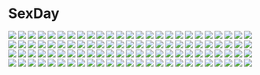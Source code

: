 # SexDay
![](https://konachan.com/image/456f1f06cd7262c37f56232a648a44f9/Konachan.com%20-%20274070%20animal%20bird%20black_hair%20breasts%20cleavage%20flute%20hc%20headdress%20instrument%20jpeg_artifacts%20long_hair%20original%20purple_eyes.jpg)
![](https://konachan.com/image/0ec4127ccdc2f5ebbd3cbeb7a8db777e/Konachan.com%20-%206197%20amakase_minatsu%20da_capo%20da_capo_ii%20guitar%20instrument%20microphone%20school_uniform%20shirakawa_nanaka%20thighhighs%20tsukishima_koko%20yukimura_anzu.jpg)
![](https://konachan.com/image/38e18cb41eae26ee601726fe0b2bf61a/Konachan.com%20-%2070713%20blood-c%20hanato_kobato%20ioryogi%20kobato%20kohaku_%28kobato%29%20male%20mokona%20watanuki_kimihiro%20xxxholic.jpg)
![](https://konachan.com/jpeg/fd05c67012f87a071dd423aeee9a843c/Konachan.com%20-%20300916%20ass%20bra%20breasts%20brown_eyes%20brown_hair%20cameltoe%20haruhisky%20panties%20school_uniform%20short_hair%20stockings%20suzumiya_haruhi%20underwear%20undressing.jpg)
![](https://konachan.com/image/be339705ee716b7294c0816ff6c76740/Konachan.com%20-%20284239%20animal_ears%20anus%20breasts%20brown_hair%20bunny_ears%20bunnygirl%20ctrlz77%20long_hair%20nipples%20nude%20ponytail%20pussy%20red_eyes%20stockings%20thighhighs%20uncensored.jpg)
![](https://konachan.com/image/8dd2ae62bfe494a55f85006099ac9879/Konachan.com%20-%20168967%20animal_ears%20bow%20catgirl%20eiyuu_densetsu%20fie_claussell%20food%20saru%20school_uniform%20sen_no_kiseki%20short_hair%20skirt%20tail%20white%20white_hair%20yellow_eyes.jpg)
![](https://konachan.com/jpeg/322bd76c706a2baf80c4de6e3d21da53/Konachan.com%20-%20238071%20animal_ears%20aqua_eyes%20black_hair%20breasts%20cameltoe%20dungeons_%26_princess%20food%20long_hair%20orochi_itto%20panties%20skirt_lift%20thighhighs%20underwear%20white.jpg)
![](https://konachan.com/image/6da1bb8af2dd92f368f1fb37d2ee477e/Konachan.com%20-%20109239%20animal%20bird%20dog%20entei%20fire%20flareon%20flint%20ho-oh%20lopunny%20magby%20magmar%20moltres%20numel%20ooba%20pokemon%20ponyta%20quilava%20slugma%20steelix%20torchic%20torkoal%20vulpix.jpg)
![](https://konachan.com/jpeg/2ed40c48a87b3cc889eb86e23ed47c43/Konachan.com%20-%20179091%20game_cg%20gray_hair%20hikari_gi_inaho%20kinoshita_mio%20kusunoki_chitose%20long_hair%20maid%20oozora_itsuki%20pink_eyes%20pink_hair%20yellow_eyes.jpg)
![](https://konachan.com/jpeg/3f8b45608f2d9fe24f046d588ee82e5a/Konachan.com%20-%20261710%20blush%20breasts%20cleavage%20demon%20elbow_gloves%20gloves%20hasekura_io%20horns%20long_hair%20princess_connect%21%20red_eyes%20red_hair%20tagme_%28artist%29%20tail%20thighhighs%20wings.jpg)
![](https://konachan.com/jpeg/cd7bae2367cb13ea4ac7b9679a68b0a9/Konachan.com%20-%2043136%20kousaka_chihaya%20miyoshi_yuiko%20natsuzora_kanata%20shichijou_sasara%20yuzusoft.jpg)
![](https://konachan.com/image/c0fb870ab35b9e8240a7a7fd9ced5325/Konachan.com%20-%2070061%20anthropomorphism%20black_hair%20gia%20gun%20headband%20mecha%20original%20pink%20red_eyes%20short_hair%20thighhighs%20weapon.jpg)
![](https://konachan.com/jpeg/760777abbddb79877e9524189f6d001f/Konachan.com%20-%20163582%202girls%20blonde_hair%20dress%20eyepatch%20green_hair%20hat%20ice_%26_choco%20kokonobi%20nanao_naru%20original%20pointed_ears%20school_swimsuit%20swimsuit%20underboob.jpg)
![](https://konachan.com/image/adfcbdfdc7af76e8d2b80424b824f65e/Konachan.com%20-%20184308%20blue_eyes%20braids%20dress%20ia%20itsuwa_%28lethal-kemomimi%29%20long_hair%20vocaloid%20water.jpg)
![](https://konachan.com/image/78473fdeb14449a5abb1695c2b37bf72/Konachan.com%20-%2039632%20black_hair%20cross%20gloves%20noelle_bor%20nun%20thighhighs%20thores_shibamoto%20trinity_blood.jpg)
![](https://konachan.com/image/b10809e94b3a5cda27949edbf55c65ec/Konachan.com%20-%2055032%20chaos%3Bhead%20nishijou_takumi%20sakihata_rimi.jpg)
![](https://konachan.com/image/3c308001370ba5c81536bd8432eabfb7/Konachan.com%20-%20105183%20aqua_eyes%20blonde_hair%20bow%20food%20fruit%20headband%20headphones%20kagamine_rin%20orange_%28fruit%29%20reflection%20short_hair%20temari_%28deae%29%20thighhighs%20vocaloid.jpg)
![](https://konachan.com/image/00ea79b63e96d35bd59ecab7e374e45f/Konachan.com%20-%20250254%20animal%20animal_ears%20cat%20catgirl%20food%20long_hair%20monochrome%20nude%20original%20yoneyama_mai.jpg)
![](https://konachan.com/jpeg/535f0f12ae4c782c7450f8d493cf487c/Konachan.com%20-%20291763%20anthropomorphism%20azur_lane%20breasts%20buta_tamako%20takao_%28azur_lane%29%20uniform.jpg)
![](https://konachan.com/jpeg/d19e4938407a51ce43c99cd999547a6e/Konachan.com%20-%20153593%20black_hair%20blue_eyes%20breasts%20eto%20ikaruga%20long_hair%20nipples%20senran_kagura%20tie%20transparent.jpg)
![](https://konachan.com/image/35c29c2aafb91add26125ff74f6eb604/Konachan.com%20-%20255028%20anthropomorphism%20azur_lane%20breasts%20duan_henglong%20garter_belt%20gloves%20long_hair%20orange_eyes%20stockings%20thighhighs%20twintails%20white_hair%20wink.jpg)
![](https://konachan.com/image/450d2381e161bc619014104fac47d9b2/Konachan.com%20-%2086844%20animal%20barefoot%20building%20chain%20flowers%20goth-loli%20lolita_fashion%20original%20polychromatic%20tattoo%20ukai_saki%20white_hair.jpg)
![](https://konachan.com/image/ca469b1f2dcd4bdfb0bced462869f26f/Konachan.com%20-%20172623%20barefoot%20hat%20kawashiro_mitori%20orange_eyes%20orange_hair%20ponytail%20red_eyes%20red_hair%20swimsuit%20touhou%20water%20wet%20yohane.jpg)
![](https://konachan.com/jpeg/9635752d6cf6c19f975b26e63737f368/Konachan.com%20-%20247151%202girls%20ass%20barefoot%20bikini%20blush%20braids%20breasts%20cameltoe%20gray_hair%20headdress%20merufena%20ribbons%20saber%20short_hair%20swimsuit%20wristwear%20yellow_eyes.jpg)
![](https://konachan.com/jpeg/647171893286fc4f8ce5166ab5a102da/Konachan.com%20-%20202471%20black_hair%20brown_eyes%20censored%20game_cg%20gun%20iizuki_tasuku%20lil_coulier%20long_hair%20nipples%20nude%20pussy%20seikishi_melty_lovers%20weapon%20wet.jpg)
![](https://konachan.com/image/a075f1d65344425ca4cd6a5124ab8f12/Konachan.com%20-%2031624%202girls%20blonde_hair%20blue_hair%20crying%20favorite%20game_cg%20happy_margaret%21%20jpeg_artifacts%20kokonoka%20loli%20rindou_saki%20skirt%20tears%20twintails.jpg)
![](https://konachan.com/jpeg/ad9b0b99619457b85eb4a9eb05573392/Konachan.com%20-%20293604%20bed%20blue_eyes%20blush%20breasts%20game_cg%20kurashina_asuka%20long_hair%20nipples%20panties%20pink_hair%20shirt_lift%20sprite%20suzumori%20underwear%20yuuki_itsuka.jpg)
![](https://konachan.com/image/bd5473b0ab24326087e274439d4a410e/Konachan.com%20-%20288001%20barefoot%20bed%20bra%20dualscreen%20flat_chest%20green_eyes%20long_hair%20mitoko_%28tsuchikure%29%20open_shirt%20original%20pajamas%20shorts%20underwear%20white_hair.jpg)
![](https://konachan.com/image/d78592096b9777853d3e208fb4caba5d/Konachan.com%20-%20125746%202girls%20blonde_hair%20blue_eyes%20bow%20cirno%20fairy%20fire%20monio%20short_hair%20sunny_milk%20touhou%20twintails%20wings.jpg)
![](https://konachan.com/image/9bcf2f2dc655e666b678476bd3b14c14/Konachan.com%20-%20117918%20blonde_hair%20breasts%20collar%20flowers%20headband%20long_hair%20misaki_kurehito%20original%20petals%20red_eyes%20vector%20water%20wings.jpg)
![](https://konachan.com/image/1843702d634408d4820554b199116220/Konachan.com%20-%20265823%20blonde_hair%20blush%20breasts%20cum%20dark_skin%20fairy%20harem%20original%20paizuri%20pointed_ears%20sugiyuu%20wet%20wings.jpg)
![](https://konachan.com/jpeg/66915febd35e678a89be354b288d77cc/Konachan.com%20-%20270862%20ass%20bikini%20blonde_hair%20blush%20breasts%20bunny_ears%20bunnygirl%20danfer3%20green_eyes%20long_hair%20original%20swimsuit%20tail%20thighhighs%20topless%20white%20wristwear.jpg)
![](https://konachan.com/jpeg/429e6cc979a01bc08d9c8dd9d3df04a1/Konachan.com%20-%20260181%202girls%20ass%20barefoot%20blonde_hair%20blush%20green_eyes%20green_hair%20hat%20long_hair%20moriya_suwako%20nude%20panty_pull%20topless%20touhou%20underboob%20yellow_eyes.jpg)
![](https://konachan.com/image/d7334521d68e36e0b930a5ac3c5337cd/Konachan.com%20-%2018926%202girls%20blonde_hair%20book%20hat%20kirisame_marisa%20long_hair%20patchouli_knowledge%20purple_eyes%20purple_hair%20ribbons%20sleeping%20touhou%20witch.jpg)
![](https://konachan.com/image/7ea3be22588bda3e9bd76ce339dc2fd2/Konachan.com%20-%20212482%20annin_doufu%20bikini%20breasts%20cleavage%20cropped%20drink%20fang%20idolmaster%20jougasaki_mika%20necklace%20pink_hair%20ponytail%20scan%20swimsuit%20wet%20yellow_eyes.jpg)
![](https://konachan.com/image/2962ca0e7ab8f988d167e3c38be50e1b/Konachan.com%20-%20234298%20bed%20black_hair%20blue_eyes%20breasts%20cameltoe%20imada_kozue%20long_hair%20navel%20nipples%20no_bra%20open_shirt%20original%20panties%20thighhighs%20underwear.jpg)
![](https://konachan.com/jpeg/78b232653ae8ccbea353b6b7825d088d/Konachan.com%20-%2097055%203rd_eye%20bloody_rondo%20blush%20dress%20fransisc_poirot%20game_cg%20green_hair%20long_hair%20makita_maki%20night%20red_eyes%20ribbons%20sky%20thighhighs%20tree%20weapon.jpg)
![](https://konachan.com/image/965177c7918519e3b264c801f0210afd/Konachan.com%20-%20250451%20barefoot%20brown_eyes%20brown_hair%20clouds%20long_hair%20matsumoto_genki%20oikawa_nazuna%20pool%20scan%20school_swimsuit%20sky%20swimsuit%20water%20watermark.jpg)
![](https://konachan.com/jpeg/0cadc7cc661e238c1d3c8abf06ebc2de/Konachan.com%20-%2094344%20blue_eyes%20cameltoe%20can_fes%20game_cg%20hinamatsuri_touko%20panties%20pantyhose%20red_hair%20spread_legs%20toyohime_minori%20underwear.jpg)
![](https://konachan.com/image/26c8cc40863579c4a00236dca15b82cc/Konachan.com%20-%20125184%20all_male%20anus%20ass%20brown_hair%20green_eyes%20gym_uniform%20male%20nopan%20original%20penis%20short_hair%20trap%20uncensored%20yuki18r.jpg)
![](https://konachan.com/image/fb9f63fcf8bb98bb01229c5fba5b3526/Konachan.com%20-%20233964%20barefoot%20blush%20breasts%20gray_hair%20green_eyes%20japanese_clothes%20konpaku_youmu%20myon%20no_bra%20nopan%20nori_tamago%20short_hair%20touhou.jpg)
![](https://konachan.com/image/5972cdc023e48004b983d0a109725933/Konachan.com%20-%20100183%20animal_ears%20building%20city%20clouds%20foxgirl%20glycyrrhizae%20green_hair%20long_hair%20original%20reflection%20ruins%20scenic%20sky%20tail.jpg)
![](https://konachan.com/image/fb16f062119deee0d4c84bdf84e02132/Konachan.com%20-%20139987%20aqua_hair%20blush%20breast_grab%20breasts%20censored%20hatsune_miku%20heart%20nipples%20penis%20sex%20suterii%20thighhighs%20twintails%20vocaloid.jpg)
![](https://konachan.com/image/a26400ae2170ecce7dd6947654c5784c/Konachan.com%20-%20302278%20bikini%20blush%20breasts%20censored%20dark_skin%20erect_nipples%20navel%20original%20pointed_ears%20purple_eyes%20pussy%20spread_legs%20swimsuit%20wet%20white_hair.jpg)
![](https://konachan.com/image/0339db03aff639b13bde434f3891262d/Konachan.com%20-%20216099%20animal_ears%20bikini%20blush%20boots%20bra%20breasts%20brown_hair%20catgirl%20cleavage%20long_hair%20panties%20scarf%20swimsuit%20thighhighs%20twintails%20underwear%20white.jpg)
![](https://konachan.com/image/72fb16bbac64cff76239072479d9b3db/Konachan.com%20-%20236431%20animal%20bird%20black_hair%20camera%20ef_%28ppps33%29%20flowers%20hat%20mask%20pointed_ears%20red_eyes%20shameimaru_aya%20short_hair%20touhou%20white.jpg)
![](https://konachan.com/image/bd68f6a618d6a5f3a5668617b9a8b601/Konachan.com%20-%2058888%20bicolored_eyes%20black%20close%20hatsune_miku%20poaro%20vocaloid.jpg)
![](https://konachan.com/image/e5033cb62085236ac9bcd39c2cb6ea2c/Konachan.com%20-%20111269%20breasts%20cleavage%20green_eyes%20pink_hair%20rio%20super_blackjack.jpg)
![](https://konachan.com/image/3d50ffeb0590cfb3d65dbfb644616024/Konachan.com%20-%20264767%20building%20choker%20city%20headphones%20long_hair%20necklace%20night%20original%20pink_hair%20red_eyes%20tagme_%28artist%29%20twintails.jpg)
![](https://konachan.com/jpeg/addd83a0b4c0045f2008a7eb79691b2c/Konachan.com%20-%20123667%202girls%20ass%20blindfold%20blue_hair%20blush%20bondage%20brown_hair%20cum%20dandelion%20game_cg%20panties%20pussy%20pussy_juice%20tears%20uncensored%20underwear%20wet%20yasaka_suzu.jpg)
![](https://konachan.com/jpeg/cd3961d8278d938230fefc3b65f444f0/Konachan.com%20-%20285163%20ass%20blush%20bow%20braids%20breasts%20cropped%20giga%20gray_hair%20long_hair%20nipples%20panties%20panty_pull%20purple_eyes%20scan%20skirt%20thighhighs%20toiro_devita%20underwear%20wink.jpg)
![](https://konachan.com/image/eccb2427a5fb20b13d176f89ebdbe0e2/Konachan.com%20-%20215632%202girls%20brown_eyes%20brown_hair%20long_hair%20nico_nico_singer%20yuuji_%28yujikazakiri%29.jpg)
![](https://konachan.com/image/1118bc4d4aab730a5bde8f87bd0e3729/Konachan.com%20-%20145025%202girls%20black_hair%20blue_eyes%20blush%20bra%20food%20fruit%20inose_riku%20jpeg_artifacts%20long_hair%20original%20red_eyes%20strawberry%20underwear%20white_hair.jpg)
![](https://konachan.com/image/a35592bd949416372971a6e2cc2a7e4d/Konachan.com%20-%2077561%20blue_eyes%20blue_hair%20butterfly%20dress%20glasses%20gloves%20group%20gumi%20kaito%20kneehighs%20long_hair%20male%20meiko%20ponytail%20red_eyes%20ribbons%20skirt%20tie%20vocaloid.jpg)
![](https://konachan.com/image/e4c1033e36c041dfb35e3876d6075ef2/Konachan.com%20-%20205477%20armor%20brown_hair%20green_eyes%20group%20heco_%28mama%29%20long_hair%20puzzle_%26_dragons%20thighhighs%20valkyrie_%28p%26d%29%20wings.jpg)
![](https://konachan.com/image/8c1b80d9d1466e27f74c5e42d3d93640/Konachan.com%20-%2040483%20.hack__%20.hack__g.u.%20.hack__link%20alkaid.jpg)
![](https://konachan.com/image/ba4b2645721fb54db3535fce6a1aaac5/Konachan.com%20-%20162676%203d%20clouds%20grass%20night%20original%20scenic%20sky%20train%20tree%20y-k.jpg)
![](https://konachan.com/image/335d394654df74a1990986af118cefe7/Konachan.com%20-%2010467%20bikini%20blue_eyes%20blue_hair%20brown_hair%20divergence_eve%20glasses%20kureha_misaki%20orange_hair%20prim_snowlight%20red_eyes%20suzanna_bluestein%20swimsuit.jpg)
![](https://konachan.com/image/ca16bef25263e8f0c71eed3ae698ba13/Konachan.com%20-%2077058%20chain%20ga-rei_zero%20isayama_yomi%20katana%20school_uniform%20skirt%20sword%20tsuchimiya_kagura%20weapon.jpg)
![](https://konachan.com/image/9cd72cdff95062b438860f778482fb85/Konachan.com%20-%2029301%20animal_ears%20catgirl%20tagme.jpg)
![](https://konachan.com/image/f0dd5dfbf82ba9210877885a9d247d00/Konachan.com%20-%20263908%20animal%20bird%20boots%20cat%20feathers%20flat_chest%20grass%20hat%20loli%20luins-104%20navel%20necklace%20orange_eyes%20original%20red_hair%20short_hair%20shorts%20witch_hat.jpg)
![](https://konachan.com/jpeg/46301275141377b47e9579fc1473877d/Konachan.com%20-%2090806%20all-time%20blush%20brown_hair%20futsu_janai%20game_cg%20himesawa_sayaka%20panties%20red_eyes%20school_uniform%20skirt%20skirt_lift%20underwear.jpg)
![](https://konachan.com/jpeg/65ea7ef0957b5a4b5e8f465d1d80d86f/Konachan.com%20-%20252626%20brown_hair%20flat_chest%20green_eyes%20gun%20hermes%20kino%20kino_no_tabi%20motorcycle%20shion_%28mirudakemann%29%20short_hair%20weapon.jpg)
![](https://konachan.com/image/0b44066f55d6de30cf42df80c8b77891/Konachan.com%20-%2027309%20mobile_suit_gundam%20mobile_suit_gundam_00%20vector.jpg)
![](https://konachan.com/image/72bbbc00d7d2e3d18e634e1abe2731a9/Konachan.com%20-%2034217%20tagme%20wagaya_no_oinari-sama.jpg)
![](https://konachan.com/image/68c8d315e6bda2ab116e16983c7c0e8f/Konachan.com%20-%20191496%20bow%20fujiwara_no_mokou%20indo_%28mdtanaka2007%29%20long_hair%20red_eyes%20sunset%20touhou%20white_hair.jpg)
![](https://konachan.com/image/6c823ed6d81d66763c387474a8577050/Konachan.com%20-%20300493%20elbow_gloves%20fang%20gloves%20goth-loli%20green_eyes%20green_hair%20horns%20lolita_fashion%20microphone%20original%20pointed_ears%20ponytail%20short_hair%20te%20wings.jpg)
![](https://konachan.com/image/d92b40d368fec5873c5f69b293342de9/Konachan.com%20-%20222098%20aikatsu%21%20blue_hair%20collar%20dress%20flowers%20himesato_maria%20kazesawa_sora%20necklace%20orange_hair%20petals%20purple_eyes%20ume_%28plumblossom%29%20water.jpg)
![](https://konachan.com/jpeg/880cb7f174958f4d4ba3322cfd210807/Konachan.com%20-%2046381%20dualscreen%20nishimata_aoi.jpg)
![](https://konachan.com/image/15e663a640b70c40d28228531674769e/Konachan.com%20-%20273444%20animal%20breasts%20brown_hair%20cleavage%20collar%20fish%20irohasu%20long_hair%20original%20panties%20pantyhose%20underwear%20yellow_eyes.jpg)
![](https://konachan.com/image/ddc1c628521a9a93ee1c98ee31ef2107/Konachan.com%20-%20194406%20animal%20animal_ears%20black_hair%20book%20boots%20catgirl%20final_fantasy%20grass%20green_eyes%20leaves%20miqo%27te%20night%20short_hair%20stars%20tail%20tree%20uraki_%28tetsu420%29%20water.jpg)
![](https://konachan.com/jpeg/25ca8edd5f0ae8fd75c9e00364e53a63/Konachan.com%20-%20192591%20hat%20orange_eyes%20orange_hair%20original%20riburanomind%20short_hair.jpg)
![](https://konachan.com/image/84bd5d827bd0839968151ac6dd8019fc/Konachan.com%20-%2070447%20dark_skin%20maid%20nitroplus%20nopan%20pointed_ears%20sandaime_muramasa%20soukou_akki_muramasa%20thighhighs%20waitress%20white_hair.jpg)
![](https://konachan.com/image/d28085d2ee1eb4036083bfa8543bb4b0/Konachan.com%20-%207091%20gagraphic%20logo%20watermark%20zankuro.jpg)
![](https://konachan.com/jpeg/e0864224a6b984fd10c4ff2db74ddabf/Konachan.com%20-%2073740%20ando_aiko%20close%20true_tears%20vector.jpg)
![](https://konachan.com/image/42ba8a2d4a1aa7023fafad1b67d4fb1d/Konachan.com%20-%20173453%20black_hair%20blue_hair%20butterfly%20crown%20dress%20gloves%20long_hair%20male%20necklace%20original%20purple_eyes%20purple_hair%20short_hair%20squchan%20suit%20tie%20watermark.jpg)
![](https://konachan.com/jpeg/c274d008ed435a578e9fcfa523a30e51/Konachan.com%20-%20149607%20arima_yousuke%20game_cg%20hatano_ririko%20hug%20ko%7Echa%20witch%27s_garden.jpg)
![](https://konachan.com/image/01161c7ae033740891571ba9660cca14/Konachan.com%20-%20180782%20animal%20book%20long_hair%20manabu_adachi%20mawaru_penguindrum%20penguin%20pink_hair%20red_eyes%20watase_sanetoshi.jpg)
![](https://konachan.com/image/feaa2d35ef345a99c002d86bf7e43e8c/Konachan.com%20-%20124560%20blonde_hair%20boku_wa_tomodachi_ga_sukunai%20kashiwazaki_sena%20long_hair%20panties%20school_uniform%20shiizuki%20underwear.jpg)
![](https://konachan.com/image/8fff3dfe093e72708124012aae1b7fa3/Konachan.com%20-%2031613%20blue_eyes%20blue_hair%20blush%20bra%20brown_hair%20favorite%20game_cg%20happy_margaret%21%20headdress%20kokonoka%20maid%20panties%20skirt%20underwear%20undressing.jpg)
![](https://konachan.com/image/2c917a0e6a49ce52d4334504239b9cb1/Konachan.com%20-%20123584%20aqua_eyes%20aqua_hair%20guitar%20hatsune_miku%20instrument%20long_hair%20scarf%20twintails%20vocaloid%20yoshito.jpg)
![](https://konachan.com/image/de3e91b2d37dd30ce0e5bca2978a7fff/Konachan.com%20-%20140710%20beach%20bikini%20breasts%20brown_eyes%20brown_hair%20cleavage%20cropped%20glasses%20kiryuu_moeka%20long_hair%20phone%20steins%3Bgate%20swimsuit%20tree%20umbrella.jpg)
![](https://konachan.com/image/23f8d2532249e7abf2fc7a336d027b76/Konachan.com%20-%20196035%20blonde_hair%20blue_eyes%20blush%20breasts%20dark_skin%20long_hair%20moeki_yuuta%20nipples%20pussy%20spread_legs%20spread_pussy%20swim_ring%20tan_lines%20thighhighs%20uncensored.jpg)
![](https://konachan.com/image/4d48bde3138e9c26df8f5c6330026d48/Konachan.com%20-%20288304%20aqua_eyes%20blush%20boots%20breasts%20cleavage%20dress%20food%20gloves%20kneehighs%20long_hair%20orange_hair%20pecorine%20princess_connect%21%20retsuna%20tiara.jpg)
![](https://konachan.com/image/dc3bc4096dce81e0dcc5df030c665280/Konachan.com%20-%20110542%20flowers%20original%20panties%20thighhighs%20underwear.jpg)
![](https://konachan.com/image/c5e0a81235813662e7d8a883ecd115ae/Konachan.com%20-%2033676%20bow%20brown_hair%20clouds%20headband%20nanao_naru%20pink_eyes%20scarf%20school_uniform%20short_hair%20skirt%20sky%20suit%20tie%20winter.jpg)
![](https://konachan.com/image/6af4d5eeb2c46f13592507d00321bd28/Konachan.com%20-%20262571%20animal%20blue_eyes%20brown_hair%20building%20cat%20city%20clouds%20kneehighs%20original%20scenic%20school_uniform%20short_hair%20signed%20skirt%20sky%20sunset%20train%20water.jpg)
![](https://konachan.com/jpeg/bad3b4c0fc9f6836e088d8e569c5433a/Konachan.com%20-%20290131%202girls%20anmi%20black_hair%20blush%20bow%20brown_eyes%20brown_hair%20candy%20fan%20flowers%20green_eyes%20japanese_clothes%20kimono%20long_hair%20original%20ponytail%20scan.jpg)
![](https://konachan.com/image/e66e9c7c011201178cbd4509558c33f2/Konachan.com%20-%20162129%20exit_tunes%20glasses%20green_eyes%20green_hair%20gumi%20ousaka_nozomi%20short_hair%20vocaloid.jpg)
![](https://konachan.com/jpeg/c971078cefc7b5212f428e69a051c0d1/Konachan.com%20-%20109964%20black_hair%20breasts%20brown_hair%20censored%20fault%20game_cg%20nipples%20penis%20pussy_juice%20sex%20sugiyama_mio%20taka_tony%20thighhighs%20twintails.jpg)
![](https://konachan.com/image/4b1affd7180b1b5602a71ebf333df523/Konachan.com%20-%2031859%20black_hair%20blush%20breasts%20censored%20favorite%20game_cg%20happy_margaret%21%20kitanoji_nozomi%20kokonoka%20moon%20night%20nopan%20open_shirt%20pussy%20wink%20yellow_eyes.jpg)
![](https://konachan.com/image/9723880e7f368d8a18b8962f5b82ee9e/Konachan.com%20-%20284444%20bed%20bunny%20doll%20drink%20han-0v0%20honkai_impact%20jpeg_artifacts%20long_hair%20murata_himeko%20orange_eyes%20red_hair%20ribbons%20shirt%20shorts%20watermark.jpg)
![](https://konachan.com/jpeg/2bb98312fe72eb08592fc69e66e9f624/Konachan.com%20-%20169299%20aono_sena%20censored%20cum%20fellatio%20game_cg%20girls_be_ambitious%21%20mtu%20orange_hair%20penis%20school_uniform%20score%20short_hair%20yellow_eyes.jpg)
![](https://konachan.com/jpeg/81af5e6ffb34cdb06415ee4246d9208b/Konachan.com%20-%20285099%20ass%20asui_tsuyu%20barefoot%20black_eyes%20black_hair%20blush%20bondage%20breasts%20long_hair%20merunyaa%20nude%20pussy%20signed%20spread_legs%20uncensored%20watermark%20wet.jpg)
![](https://konachan.com/image/a7da529a21674adb8d6953c805fc5dd0/Konachan.com%20-%2078052%20godees%20monochrome%20nymph%20sora_no_otoshimono.jpg)
![](https://konachan.com/image/404ba3a0275b3cd2be8dd02d55b611ae/Konachan.com%20-%2071433%20blonde_hair%20kirishima_kotone%20nyan_koi%21.jpg)
![](https://konachan.com/image/0ae733c9be8fb68eb2306ee9edcac6f6/Konachan.com%20-%2022351%20aquaplus%20kusakabe_yuki%20leaf%20nakamura_takeshi%20swimsuit%20to_heart%20to_heart_2.jpg)
![](https://konachan.com/image/e42031dab6da4139ea1d3dfcc044ab74/Konachan.com%20-%2011543%20fuura_kafuka%20hito_nami%20japanese_clothes%20kimono%20kimura_kaere%20kitsu_chiri%20sayonara_zetsubou_sensei.jpg)
![](https://konachan.com/image/171223daf18b3cf00ff7f3b797f1c7f3/Konachan.com%20-%20275850%20animal_ears%20aqua_eyes%20bell%20bikini_top%20blonde_hair%20bow%20cape%20christmas%20fate_%28series%29%20headband%20horns%20loli%20long_hair%20miwabe_sakura%20teddy_bear%20twintails.jpg)
![](https://konachan.com/image/5f1daa4df2fcc13608fcd494c7bcdb98/Konachan.com%20-%20159995%20black_hair%20blue_eyes%20boots%20clouds%20mikasa_ackerman%20scarf%20shingeki_no_kyojin%20sky%20sorairo8nanairo%20sword%20weapon.jpg)
